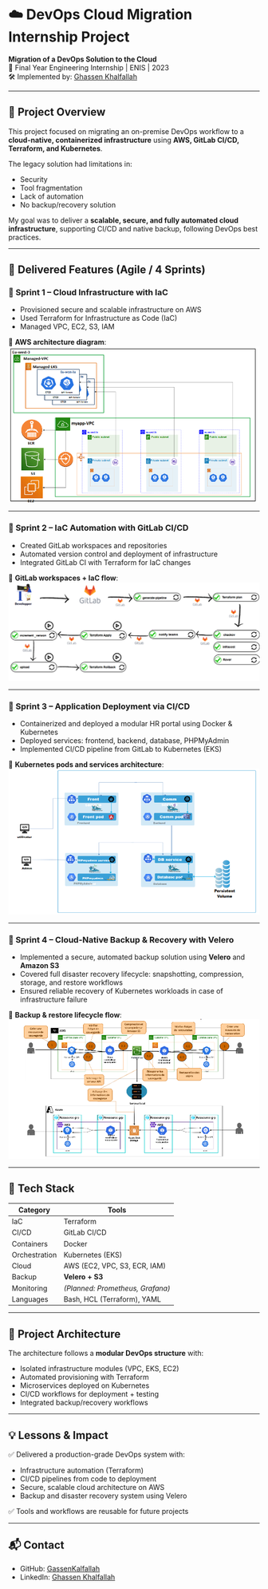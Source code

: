 
# ☁️ DevOps Cloud Migration Internship Project

**Migration of a DevOps Solution to the Cloud**  
📍 Final Year Engineering Internship | ENIS | 2023  
🛠️ Implemented by: [Ghassen Khalfallah](https://www.linkedin.com/in/ghassenkhalfallah)

---

## 📌 Project Overview

This project focused on migrating an on-premise DevOps workflow to a **cloud-native, containerized infrastructure** using **AWS, GitLab CI/CD, Terraform, and Kubernetes**.

The legacy solution had limitations in:
- Security
- Tool fragmentation
- Lack of automation
- No backup/recovery solution

My goal was to deliver a **scalable, secure, and fully automated cloud infrastructure**, supporting CI/CD and native backup, following DevOps best practices.

---

## 🚀 Delivered Features (Agile / 4 Sprints)

### 🔹 Sprint 1 – Cloud Infrastructure with IaC
- Provisioned secure and scalable infrastructure on AWS
- Used Terraform for Infrastructure as Code (IaC)
- Managed VPC, EC2, S3, IAM

📸 **AWS architecture diagram**: 
![Cloud Architecture](images/aws.png)

---

### 🔹 Sprint 2 – IaC Automation with GitLab CI/CD
- Created GitLab workspaces and repositories
- Automated version control and deployment of infrastructure
- Integrated GitLab CI with Terraform for IaC changes

📸 **GitLab workspaces + IaC flow**: 
![Terraform pipeline](images/pipeline.png)


---

### 🔹 Sprint 3 – Application Deployment via CI/CD
- Containerized and deployed a modular HR portal using Docker & Kubernetes
- Deployed services: frontend, backend, database, PHPMyAdmin
- Implemented CI/CD pipeline from GitLab to Kubernetes (EKS)

📸 **Kubernetes pods and services architecture**:
![APP ARCH](images/arch.png)


---

### 🔹 Sprint 4 – Cloud-Native Backup & Recovery with Velero
- Implemented a secure, automated backup solution using **Velero** and **Amazon S3**
- Covered full disaster recovery lifecycle: snapshotting, compression, storage, and restore workflows
- Ensured reliable recovery of Kubernetes workloads in case of infrastructure failure

📸 **Backup & restore lifecycle flow**:
![Backup](images/backup.png)


---

## 🧰 Tech Stack

| Category       | Tools                             |
|----------------|------------------------------------|
| IaC            | Terraform                          |
| CI/CD          | GitLab CI/CD                       |
| Containers     | Docker                             |
| Orchestration  | Kubernetes (EKS)                   |
| Cloud          | AWS (EC2, VPC, S3, ECR, IAM)       |
| Backup         | **Velero + S3**                    |
| Monitoring     | *(Planned: Prometheus, Grafana)*   |
| Languages      | Bash, HCL (Terraform), YAML        |

---

## 📁 Project Architecture

The architecture follows a **modular DevOps structure** with:
- Isolated infrastructure modules (VPC, EKS, EC2)
- Automated provisioning with Terraform
- Microservices deployed on Kubernetes
- CI/CD workflows for deployment + testing
- Integrated backup/recovery workflows


---

## 💡 Lessons & Impact

✅ Delivered a production-grade DevOps system with:
- Infrastructure automation (Terraform)
- CI/CD pipelines from code to deployment
- Secure, scalable cloud architecture on AWS
- Backup and disaster recovery system using Velero

✅ Tools and workflows are reusable for future projects


---


## 📬 Contact

- GitHub: [GassenKalfallah](https://github.com/GassenKalfallah)
- LinkedIn: [Ghassen Khalfallah](https://www.linkedin.com/in/ghassenkhalfallah)
